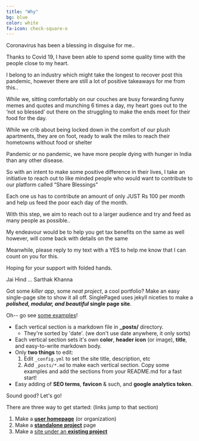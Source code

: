 ```yaml
---
title: "Why"
bg: blue
color: white
fa-icon: check-square-o
---
```



Coronavirus has been a blessing in disguise for me..

Thanks to Covid 19, I have been able to spend  some quality time with the people close to my heart.

I belong to an industry which might take the longest to recover post this pandemic, however there are still a lot of positive takeaways for me from this..

While we, sitting comfortably on our couches are busy forwarding funny memes and quotes and munching 6 times a day, my heart goes out to the ‘not so blessed’ out there on the struggling to make the ends meet for their food for the day.

While we crib about being locked down in the comfort of our plush apartments, they are on foot, ready to walk the miles to reach their hometowns without food or shelter

Pandemic or no pandemic, we have more people dying with hunger in India than any other disease.

So with an intent to make some positive difference in their lives, I take an initiative to reach out to like minded people who would want to contribute to our platform called “Share Blessings”

Each one us has to contribute an amount of only JUST Rs 100 per month and help us feed the poor each day of the month.

With this step, we aim to reach out to a larger audience and try and feed as many people as possible..

My endeavour would be to help you get tax benefits on the same as well however, will come back with details on the same

Meanwhile, please reply to my text with a YES to help me know that I can count on you for this.

Hoping for your support with folded hands.

Jai Hind ...
Sarthak Khanna

Got some *killer app*, some *neat project*, a cool portfolio? Make an easy single-page site to show it all off. SinglePaged uses jekyll niceties to make a ***polished, modular, and beautiful* single page site**.

Oh-- go see [some examples](https://github.com/t413/SinglePaged#fancy-jekyll-powered-single-page-site)!

- Each vertical section is a markdown file in **_posts/** directory.
  * They're sorted by 'date'. (we don't use date anywhere, it only sorts)
- Each vertical section sets it's own **color**, **header icon** (or image), **title**, and easy-to-write markdown body.
- Only **two things** to edit:
  1. Edit `_config.yml` to set the site title, description, etc
  2. Add `_posts/*.md` to make each vertical section. Copy some examples and add the sections from your README.md for a fast start!
- Easy adding of **SEO terms**, **favicon** & such, and **google analytics token**.

Sound good? Let's go!

There are three way to get started: (links jump to that section)

1. Make a [**user homepage**](#setup-as-user-homepage) (or organization)
2. Make a [**standalone project**](#setup-as-standalone-project-page) page
3. Make a [site under an **existing project**](#setup-inside-existing-project)
